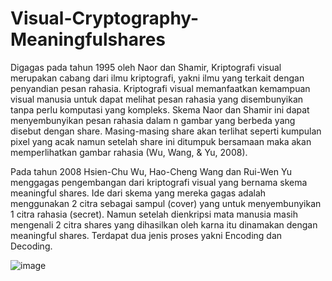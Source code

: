 # Visual-Cryptography-Meaningfulshares

  Digagas pada tahun 1995 oleh Naor dan Shamir, Kriptografi visual merupakan cabang dari ilmu kriptografi, yakni ilmu yang terkait dengan penyandian pesan rahasia. Kriptografi visual memanfaatkan kemampuan visual manusia untuk dapat melihat pesan rahasia yang disembunyikan tanpa perlu komputasi yang kompleks. Skema Naor dan Shamir ini dapat menyembunyikan pesan rahasia dalam n gambar yang berbeda yang disebut dengan share. Masing-masing share akan terlihat seperti kumpulan pixel yang acak namun setelah share ini ditumpuk bersamaan maka akan memperlihatkan gambar rahasia (Wu, Wang, & Yu, 2008).

  Pada tahun 2008 Hsien-Chu Wu, Hao-Cheng Wang dan Rui-Wen Yu menggagas pengembangan dari kriptografi visual yang bernama skema meaningful shares. Ide dari skema yang mereka gagas adalah menggunakan 2 citra sebagai sampul (cover) yang untuk menyembunyikan 1 citra rahasia (secret). Namun setelah dienkripsi mata manusia masih mengenali 2 citra shares yang dihasilkan oleh karna itu dinamakan dengan meaningful shares. Terdapat dua jenis proses yakni Encoding dan Decoding.

![image](https://user-images.githubusercontent.com/76194681/186616375-b4987ce4-a47e-40b8-8deb-32f748acff17.png)
